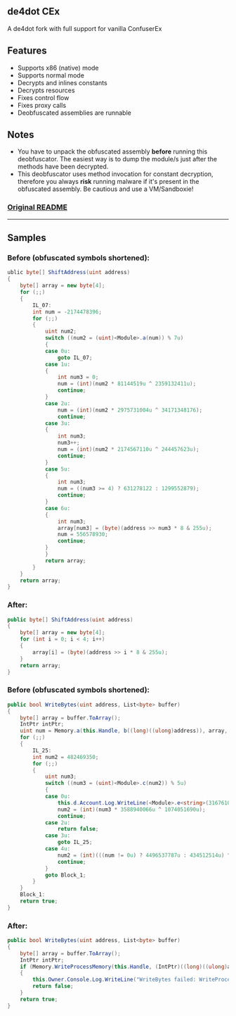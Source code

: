 ## de4dot CEx 
A de4dot fork with full support for vanilla ConfuserEx

## Features
* Supports x86 (native) mode
* Supports normal mode
* Decrypts and inlines constants
* Decrypts resources
* Fixes control flow
* Fixes proxy calls
* Deobfuscated assemblies are runnable

## Notes
* You have to unpack the obfuscated assembly **before** running this deobfuscator. The easiest way is to dump the module/s just after the methods have been decrypted.
* This deobfuscator uses method invocation for constant decryption, therefore you always **risk** running malware if it's present in the obfuscated assembly. Be cautious and use a VM/Sandboxie!

### [Original README](README-orig.md)
---

## Samples

### Before (obfuscated symbols shortened):
```csharp
ublic byte[] ShiftAddress(uint address)
{
	byte[] array = new byte[4];
	for (;;)
	{
		IL_07:
		int num = -2174478396;
		for (;;)
		{
			uint num2;
			switch ((num2 = (uint)<Module>.a(num)) % 7u)
			{
			case 0u:
				goto IL_07;
			case 1u:
			{
				int num3 = 0;
				num = (int)(num2 * 81144519u ^ 2359132411u);
				continue;
			}
			case 2u:
				num = (int)(num2 * 2975731004u ^ 34171348176);
				continue;
			case 3u:
			{
				int num3;
				num3++;
				num = (int)(num2 * 2174567110u ^ 244457623u);
				continue;
			}
			case 5u:
			{
				int num3;
				num = ((num3 >= 4) ? 631278122 : 1299552879);
				continue;
			}
			case 6u:
			{
				int num3;
				array[num3] = (byte)(address >> num3 * 8 & 255u);
				num = 556578930;
				continue;
			}
			}
			return array;
		}
	}
	return array;
}
```

### After:
```csharp
public byte[] ShiftAddress(uint address)
{
	byte[] array = new byte[4];
	for (int i = 0; i < 4; i++)
	{
		array[i] = (byte)(address >> i * 8 & 255u);
	}
	return array;
}
```

### Before (obfuscated symbols shortened):
```csharp
public bool WriteBytes(uint address, List<byte> buffer)
{
	byte[] array = buffer.ToArray();
	IntPtr intPtr;
	uint num = Memory.a(this.Handle, b((long)((ulong)address)), array, (uint)array.Length, out intPtr);
	for (;;)
	{
		IL_25:
		int num2 = 482469350;
		for (;;)
		{
			uint num3;
			switch ((num3 = (uint)<Module>.c(num2)) % 5u)
			{
			case 0u:
				this.d.Account.Log.WriteLine(<Module>.e<string>(3167610260u));
				num2 = (int)(num3 * 3588940066u ^ 1074051690u);
				continue;
			case 2u:
				return false;
			case 3u:
				goto IL_25;
			case 4u:
				num2 = (int)(((num != 0u) ? 4496537787u : 434512514u) ^ num3 * 589449693u);
				continue;
			}
			goto Block_1;
		}
	}
	Block_1:
	return true;
}
```

### After:
```csharp
public bool WriteBytes(uint address, List<byte> buffer)
{
	byte[] array = buffer.ToArray();
	IntPtr intPtr;
	if (Memory.WriteProcessMemory(this.Handle, (IntPtr)((long)((ulong)address)), array, (uint)array.Length, out intPtr) == 0u)
	{
		this.Owner.Console.Log.WriteLine("WriteBytes failed: WriteProcessMemory failed");
		return false;
	}
	return true;
}
```
